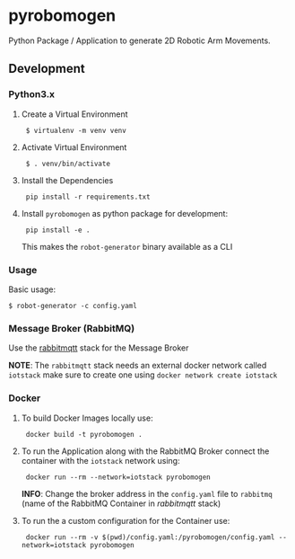 # pyrobomogen

Python Package / Application to generate 2D Robotic Arm Movements.

## Development

### Python3.x

1. Create a Virtual Environment
   
        $ virtualenv -m venv venv

2. Activate Virtual Environment

        $ . venv/bin/activate 

3. Install the Dependencies

        pip install -r requirements.txt

4. Install `pyrobomogen` as python package for development:

        pip install -e .

   This makes the `robot-generator` binary available as a CLI

### Usage
Basic usage:

    $ robot-generator -c config.yaml

### Message Broker (RabbitMQ)

Use the [rabbitmqtt](https://github.com/virtual-origami/rabbitmqtt) stack for the Message Broker

__NOTE__: The `rabbitmqtt` stack needs an external docker network called `iotstack` make sure to create one using `docker network create iotstack`

### Docker

1. To build Docker Images locally use:

        docker build -t pyrobomogen .

2. To run the Application along with the RabbitMQ Broker connect the container with the `iotstack` network using:

        docker run --rm --network=iotstack pyrobomogen
    
    __INFO__: Change the broker address in the `config.yaml` file to `rabbitmq` (name of the RabbitMQ Container in _rabbitmqtt_ stack)

3. To run the a custom configuration for the Container use:

        docker run --rm -v $(pwd)/config.yaml:/pyrobomogen/config.yaml --network=iotstack pyrobomogen